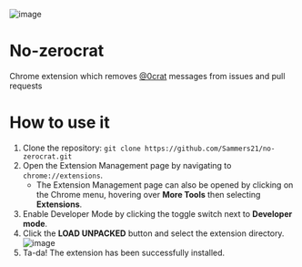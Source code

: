 ![image](https://user-images.githubusercontent.com/16746106/87172361-cf049880-c2dc-11ea-9be2-7695149e0906.png)

# No-zerocrat
Chrome extension which removes [@0crat](https://github.com/0crat) messages from issues and pull requests

# How to use it

1. Clone the repository: `git clone https://github.com/Sammers21/no-zerocrat.git`
2. Open the Extension Management page by navigating to `chrome://extensions`.
    * The Extension Management page can also be opened by clicking on the Chrome menu, hovering over __More Tools__ then selecting __Extensions__.
3. Enable Developer Mode by clicking the toggle switch next to __Developer mode__.
4. Click the __LOAD UNPACKED__ button and select the extension directory.
![image](https://user-images.githubusercontent.com/16746106/87173749-e3e22b80-c2de-11ea-8ea6-6664c6555c88.png)
5. Ta-da! The extension has been successfully installed.
